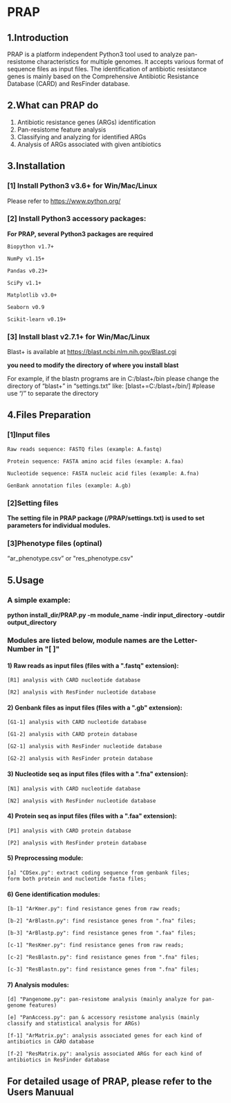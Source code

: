 # PRAP

## 1.Introduction
PRAP is a platform independent Python3 tool used to analyze pan-resistome characteristics for multiple genomes. It accepts various format of sequence files as input files. The identification of antibiotic resistance genes is mainly based on the Comprehensive Antibiotic Resistance Database (CARD) and ResFinder database.

## 2.What can PRAP do
1)	Antibiotic resistance genes (ARGs) identification
2)	Pan-resistome feature analysis
3)	Classifying and analyzing for identified ARGs
4)	Analysis of ARGs associated with given antibiotics

## 3.Installation
### [1] Install Python3 v3.6+ for Win/Mac/Linux  
Please refer to https://www.python.org/

### [2] Install Python3 accessory packages:
**For PRAP, several Python3 packages are required**  

	Biopython v1.7+  

	NumPy v1.15+  

	Pandas v0.23+  

	SciPy v1.1+  

	Matplotlib v3.0+  

	Seaborn v0.9  

	Scikit-learn v0.19+  


### [3] Install blast v2.7.1+ for Win/Mac/Linux 
Blast+ is available at https://blast.ncbi.nlm.nih.gov/Blast.cgi  

**you need to modify the directory of where you install blast**  

For example, if the blastn programs are in C:/blast+/bin 
please change the directory of “blast+” in “settings.txt” like: 
[blast+=C:/blast+/bin/] #please use “/” to separate the directory 

## 4.Files Preparation
### [1]Input files
	Raw reads sequence: FASTQ files (example: A.fastq)  

	Protein sequence: FASTA amino acid files (example: A.faa)  

	Nucleotide sequence: FASTA nucleic acid files (example: A.fna)  

	GenBank annotation files (example: A.gb)  

### [2]Setting files
**The setting file in PRAP package (/PRAP/settings.txt) is used to set parameters for individual modules.**

### [3]Phenotype files (optinal)
“ar_phenotype.csv” or "res_phenotype.csv"

## 5.Usage

### A simple example:
**python install_dir/PRAP.py -m module_name -indir input_directory -outdir output_directory**

### Modules are listed below, module names are the Letter-Number in "[  ]"
#### 1)	Raw reads as input files (files with a ".fastq" extension):
	[R1] analysis with CARD nucleotide database

	[R2] analysis with ResFinder nucleotide database  

#### 2)	Genbank files as input files (files with a ".gb" extension):
	[G1-1] analysis with CARD nucleotide database  

	[G1-2] analysis with CARD protein database  

	[G2-1] analysis with ResFinder nucleotide database  

	[G2-2] analysis with ResFinder protein database  


#### 3)	Nucleotide seq as input files (files with a ".fna" extension):
	[N1] analysis with CARD nucleotide database  

	[N2] analysis with ResFinder nucleotide database  


#### 4)	Protein seq as input files (files with a ".faa" extension):
	[P1] analysis with CARD protein database  

	[P2] analysis with ResFinder protein database  


#### 5)	Preprocessing module:
	[a] "CDSex.py": extract coding sequence from genbank files;
	form both protein and nucleotide fasta files;

#### 6)	Gene identification modules:
	[b-1] "ArKmer.py": find resistance genes from raw reads;  

	[b-2] "ArBlastn.py": find resistance genes from ".fna" files;  

	[b-3] "ArBlastp.py": find resistance genes from ".faa" files;  

	[c-1] "ResKmer.py": find resistance genes from raw reads;  

	[c-2] "ResBlastn.py": find resistance genes from ".fna" files;  

	[c-3] "ResBlastn.py": find resistance genes from ".fna" files;  


#### 7)	Analysis modules:
	[d] "Pangenome.py": pan-resistome analysis (mainly analyze for pan-genome features)  

	[e] "PanAccess.py": pan & accessory resistome analysis (mainly classify and statistical analysis for ARGs)  

	[f-1] "ArMatrix.py": analysis associated genes for each kind of antibiotics in CARD database  

	[f-2] "ResMatrix.py": analysis associated ARGs for each kind of antibiotics in ResFinder database 

## For detailed usage of PRAP, please refer to the Users Manuual
